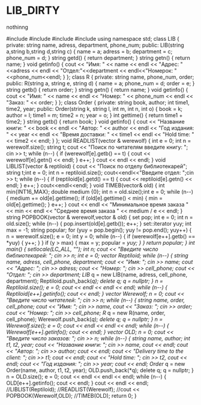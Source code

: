 # LIB_DIRTY
nothinng



#include<iostream>
#include<string>
#include<vector>
#include<set>
using namespace std;
class LIB
{
private:
	string name, adress, department, phone_num;
public:
	LIB(string a,string b,string d,string c)
	{
		name = a; adress = b; department = c; phone_num = d;
	}
	string getd()
	{
		return department;
	}
	string getn()
	{
		return name;
	}
	void getinfo()
	{
		cout << "Имя: " << name << endl << "Адрес: "<<adress << endl << "Отдел:"<<department << endl<<"Номерок: "<<phone_num<<endl;
	}
};
class R
{
private:
	string name, phone_num, order;
public:
	R(string a, string e, string d)
	{
		name = a; phone_num = d; order = e;
	}
	string getb()
	{
		return order;
	}
	string getn()
	{
		return name;
	}
	void getinfo()
	{
		cout << "Имя: " << name << endl << "Номер: " << phone_num << endl << "Заказ: " << order;
	}
};
class Order 
{
private:
	string book, author; int time1, time2, year;
public:
	Order(string k, string l, int m, int n, int o) 
	{
		book = k;
		author = l;
		time1 = m;
		time2 = n;
		year = o;
	}
	int gettime()
	{
		return time1 + time2;
	}
	string getb()
	{
		return book;
	}
	void getinfo() 
	{
		cout << "Название книги: " << book << endl << "Автор: " << author << endl << "Год издания: " << year << endl << "Время доставки: " << time1 << endl << "Hold time: " << time2 << endl;
	}
};
void READLIST(vector<R> & werewolf)
{
	int e = 0; int  n = werewolf.size(); string t;
	cout << "Поиск по читателям введите книгу: "; cin >> t;
	while (n--)
	{
		if (werewolf[e].getb() == t)
		{
			cout << werewolf[e].getn() << endl;
		}
		e++;
	}
	cout << endl << endl;
}
void LIBLIST(vector<LIB> & reptiloid)
{
	cout << "Поиск по отделу библиотекарей";
	string t;int  e = 0; int n = reptiloid.size(); cout<<endl<<"Введите отдел: ";cin >> t;
	while (n--)
	{
		if (reptiloid[e].getd() == t)
		{
			cout << reptiloid[e].getn() << endl;
		}
		e++;
	}
	cout<<endl<<endl;
}
void TIMEB(vector<Order>& old)
{
    int min{INT16_MAX}; double medium {0};
	int n = old.size();int e = 0;
	while (n--)
	{
		medium += old[e].gettime();
		if (old[e].gettime() < min)
		{
			min = old[e].gettime();
		}
		e++;
	}
	cout << endl << "Минимальное время заказа " << min << endl << "Среднее время заказа " << medium / e << endl;
}
string POPBOOK(vector<R> & werewolf,vector<Order> & old)
{
	set<string> pop; int e = 0; int n = old.size();
	while (n--)
	{
		pop.insert(old[e].getb());
		e++;
	}
	set<string>::iterator yuy; int max = -1; string popular;
	for (yuy = pop.begin(); yuy != pop.end(); yuy++)
	{
		n = werewolf.size(); e = 0; int y = 0;
		while (n--)
		{
			if (werewolf[e++].getb() == *yuy)
			{
				y++;
			}
		}
		if (y > max)
		{
			max = y;
			popular = *yuy;
		}
	}
	return popular;
}
int main()
{
	setlocale(LC_ALL, "");
	int n;
	cout << "Введите число библиотекарей: "; cin >> n; int e = 0;
	vector<LIB> Reptiloid;
	while (n--)
	{
		string name, adress, cell_phone, department;
		cout << "Имя: "; cin >> name;
		cout << "Адрес: "; cin >> adress; 
		cout << "Номер: "; cin >> cell_phone; 
		cout << "Отдел: "; cin >> department; 
		LIB* q = new LIB(name, adress, cell_phone, department);
		Reptiloid.push_back(*q);
		delete q; q = nullptr;
	}
	n = Reptiloid.size(); e = 0; cout << endl << endl << endl;
	while (n--)
	{
		Reptiloid[e++].getinfo(); cout << endl;
	}
	vector<R> Werewolf; n = 0;
	cout << "Введите число читателей: "; cin >> n;
	while (n--)
	{
		string name, order, cell_phone;
		cout << "Имя: "; cin >> name, 
		cout << "Заказ: "; cin >> order; 
		cout << "Номер: "; cin >> cell_phone; 
		R* q = new R(name, order, cell_phone);
		Werewolf.push_back(*q);
		delete q; q = nullptr;
	}
	n = Werewolf.size(); e = 0;  cout << endl << endl << endl;
	while (n--)
	{
		Werewolf[e++].getinfo(); cout << endl;
	}
	vector<Order> OLD; n = 0;
	cout << "Введите число заказов: "; cin >> n;
	while (n--)
	{
		string name, author; int t1, t2, year;
		cout << "Название книги: "; cin >> name, cout << endl;
		cout << "Автор: "; cin >> author; cout << endl;
		cout << "Delivery time to the client: "; cin >> t1; cout << endl;
		cout << "Hold time: "; cin >> t2, cout << endl;
		cout << "Год издания: "; cin >> year; cout << endl;
		Order* q = new Order(name, author, t1, t2, year);
		OLD.push_back(*q);
		delete q; q = nullptr;
	}
	n = OLD.size(); e = 0; cout << endl << endl << endl;
	while (n--)
	{
		OLD[e++].getinfo(); cout << endl;
	}
	cout << endl << endl; 
	//LIBLIST(Reptiloid);
	//READLIST(Werewolf);
	//cout << POPBOOK(Werewolf,OLD);
	//TIMEB(OLD);
	return 0;
}
